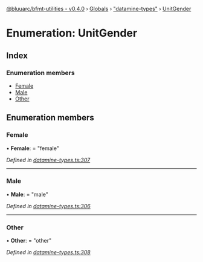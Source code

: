 [@bluuarc/bfmt-utilities - v0.4.0](../README.md) › [Globals](../globals.md) › ["datamine-types"](../modules/_datamine_types_.md) › [UnitGender](_datamine_types_.unitgender.md)

# Enumeration: UnitGender

## Index

### Enumeration members

* [Female](_datamine_types_.unitgender.md#female)
* [Male](_datamine_types_.unitgender.md#male)
* [Other](_datamine_types_.unitgender.md#other)

## Enumeration members

###  Female

• **Female**: = "female"

*Defined in [datamine-types.ts:307](https://github.com/BluuArc/bfmt-utilities/blob/master/src/datamine-types.ts#L307)*

___

###  Male

• **Male**: = "male"

*Defined in [datamine-types.ts:306](https://github.com/BluuArc/bfmt-utilities/blob/master/src/datamine-types.ts#L306)*

___

###  Other

• **Other**: = "other"

*Defined in [datamine-types.ts:308](https://github.com/BluuArc/bfmt-utilities/blob/master/src/datamine-types.ts#L308)*
